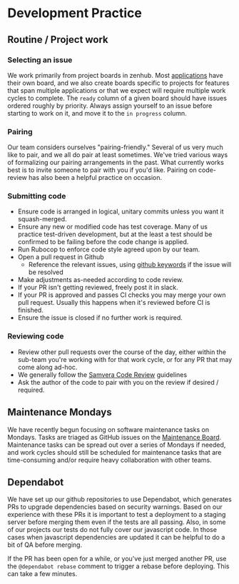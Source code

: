 # Development Practice

## Routine / Project work

### Selecting an issue

We work primarily from project boards in zenhub. Most [applications](/applications.md) have their own board, and we also create boards specific to projects for features that span multiple applications or that we expect will require multiple work cycles to complete. The `ready` column of a given board should have issues ordered roughly by priority. Always assign yourself to an issue before starting to work on it, and move it to the `in progress` column.

### Pairing

Our team considers ourselves "pairing-friendly." Several of us very much like to pair, and we all do pair at least sometimes. We've tried various ways of formalizing our pairing arrangements in the past. What currently works best is to invite someone to pair with you if you'd like. Pairing on code-review has also been a helpful practice on occasion.

### Submitting code

* Ensure code is arranged in logical, unitary commits unless you want it squash-merged.
* Ensure any new or modified code has test coverage. Many of us practice test-driven development, but at the least a test should be confirmed to be failing before the code change is applied.
* Run Rubocop to enforce code style agreed upon by our team.
* Open a pull request in Github
  * Reference the relevant issues, using [github keywords](https://docs.github.com/en/enterprise/2.16/user/github/managing-your-work-on-github/closing-issues-using-keywords) if the issue will be resolved
* Make adjustments as-needed according to code review.
* If your PR isn't getting reviewed, freely post it in slack.
* If your PR is approved and passes CI checks you may merge your own pull request. Usually this happens when it's reviewed before CI is finished.
* Ensure the issue is closed if no further work is required.

### Reviewing code

* Review other pull requests over the course of the day, either within the sub-team you're working with for that work cycle, or for any PR that may come along ad-hoc.
* We generally follow the [Samvera Code Review](https://samvera.github.io/review.html) guidelines
* Ask the author of the code to pair with you on the review if desired / required.

## Maintenance Mondays

We have recently begun focusing on software maintenance tasks on Mondays.  Tasks are triaged as GitHub issues on the [Maintenance Board](https://github.com/orgs/pulibrary/projects/4).  Maintenance tasks can be spread out over a series of Mondays if needed, and work cycles should still be scheduled for maintenance tasks that are time-consuming and/or require heavy collaboration with other teams.

## Dependabot

We have set up our github repositories to use Dependabot, which generates PRs to upgrade dependencies based on security warnings. Based on our experience with these PRs it is important to test a deployment to a staging server before merging them even if the tests are all passing. Also, in some of our projects our tests do not fully cover our javascript code. In those cases when javascript dependencies are updated it can be helpful to do a bit of QA before merging.

If the PR has been open for a while, or you've just merged another PR, use the `@dependabot rebase` comment to trigger a rebase before deploying. This can take a few minutes.
